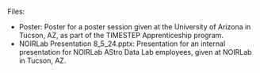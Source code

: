Files:
  - Poster: Poster for a poster session given at the University of Arizona in Tucson, AZ, as part of the TIMESTEP Apprenticeship program.
  - NOIRLab Presentation 8_5_24.pptx: Presentation for an internal presentation for NOIRLab AStro Data Lab employees, given at NOIRLab in Tucson, AZ.
